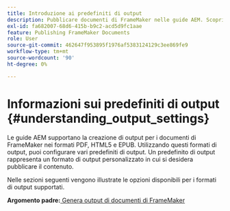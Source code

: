 ```yaml
---
title: Introduzione ai predefiniti di output
description: Pubblicare documenti di FrameMaker nelle guide AEM. Scopri come generare l’output per i documenti di FrameMaker in formati PDF, HTML5 e EPUB.
exl-id: fa682007-68d6-415b-b9c2-acd5d9fc1aae
feature: Publishing FrameMaker Documents
role: User
source-git-commit: 462647f953895f1976af5383124129c3ee869fe9
workflow-type: tm+mt
source-wordcount: '90'
ht-degree: 0%

---
```


# Informazioni sui predefiniti di output {#understanding_output_settings}

Le guide AEM supportano la creazione di output per i documenti di FrameMaker nei formati PDF, HTML5 e EPUB. Utilizzando questi formati di output, puoi configurare vari predefiniti di output. Un predefinito di output rappresenta un formato di output personalizzato in cui si desidera pubblicare il contenuto.

Nelle sezioni seguenti vengono illustrate le opzioni disponibili per i formati di output supportati.

**Argomento padre:**[ Genera output di documenti di FrameMaker](fm-output-generatation.md)
